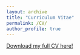 ```yaml
---
layout: archive
title: "Curriculum Vitae"
permalink: /CV/
author_profile: true
---
```


[Download my full CV here!](files/YuxinChen_CV_Sept25.pdf)




  


